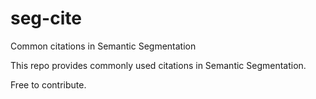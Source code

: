 # seg-cite
Common citations in Semantic Segmentation

This repo provides commonly used citations in Semantic Segmentation.

Free to contribute.
